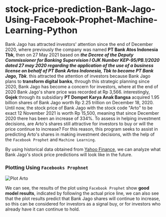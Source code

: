 # stock-price-prediction-Bank-Jago-Using-Facebook-Prophet-Machine-Learning-Python
Bank Jago has attracted investors' attention since the end of December 2020, where previously the company was named **PT Bank Atos Indonesia Tbk**, then on 27 May 2021 based on ***the Decree of the Deputy Commissioner for Banking Supervision I OJK Number KEP-95/PB.1/2020 dated 27 may 2020 regarding the application of the use of a business license on behalf of PT Bank Artos Indonesia, Tbk to become PT Bank Jago, Tbk***.
this attracted the attention of investors because Bank Jago plans to **transform digital banks**, through this strategic planning since 2020, Bank Jago has become a concern for investors, where at the end of 2020 Bank Jago's share price was recorded at Rp 3,566. interestingly, **Gojek** through its subsidiary **PT Dompet Karya Anak Bangsa** acquired 1.95 billion shares of Bank Jago worth Rp 2.25 trillion on December 18, 2020.
Until now, the stock price of Bank Jago with the stock code "Arto" to be exact 12 November 2021 is worth Rp 15,500, meaning that since December 2020 there has been an increase of 334%.
To assess in helping investment decisions, are Arto's shares still attractive for investors to buy or will the price continue to increase?
For this reason, this program seeks to assist in predicting Arto's shares in making investment decisions, with the help of the `Facebook Prophet` and `Machine Learning`.

By using historical data obtained from [Yahoo Finance](https://finance.yahoo.com/quote/ARTO.JK/history?p=ARTO.JK), we can analyze what Bank Jago's stock price predictions will look like in the future.

### Plotting Using `Facebooks Prophnet`
![Plot Arto](https://user-images.githubusercontent.com/91531966/141498668-04ff734c-b1f3-4281-8333-2e2a7c3f0dbb.png)

We can see, the results of the plot using `Facebook Prophet` show **good model results**, indicated by following the actual price line, we can also see that the plot results predict that Bank Jago shares will continue to increase, so this can be considered for investors as a signal buy, or for investors who already have it can continue to hold.
